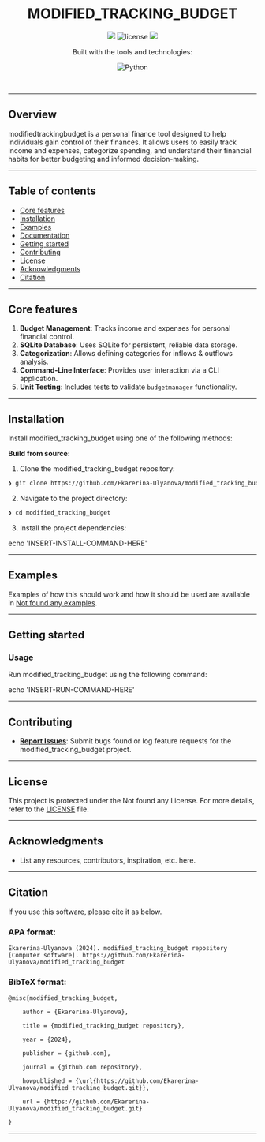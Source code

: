<p align="center"><h1 align="center">MODIFIED_TRACKING_BUDGET</h1></p>
<p align="center">
	<a href="https://itmo.ru/"><img src="https://raw.githubusercontent.com/aimclub/open-source-ops/43bb283758b43d75ec1df0a6bb4ae3eb20066323/badges/ITMO_badge.svg"></a>
	<img src="https://img.shields.io/github/license/Ekarerina-Ulyanova/modified_tracking_budget?style=BadgeStyleOptions.DEFAULT&logo=opensourceinitiative&logoColor=white&color=blue" alt="license">
	<a href="https://github.com/ITMO-NSS-team/Open-Source-Advisor"><img src="https://img.shields.io/badge/improved%20by-OSA-blue"></a>
</p>
<p align="center">Built with the tools and technologies:</p>
<p align="center">
	<img src="https://img.shields.io/badge/Python-3776AB.svg?style=BadgeStyleOptions.DEFAULT&logo=Python&logoColor=white"alt="Python">
</p>
<br>


---
## Overview

<overview>
modifiedtrackingbudget is a personal finance tool designed to help individuals gain control of their finances. It allows users to easily track income and expenses, categorize spending, and understand their financial habits for better budgeting and informed decision-making.
</overview>

---


## Table of contents

- [Core features](#core-features)
- [Installation](#installation)
- [Examples](#examples)
- [Documentation](#documentation)
- [Getting started](#getting-started)
- [Contributing](#contributing)
- [License](#license)
- [Acknowledgments](#acknowledgments)
- [Citation](#citation)

---

## Core features

<corefeatures>

1. **Budget Management**: Tracks income and expenses for personal financial control.
2. **SQLite Database**: Uses SQLite for persistent, reliable data storage.
3. **Categorization**: Allows defining categories for inflows & outflows analysis.
4. **Command-Line Interface**: Provides user interaction via a CLI application.
5. **Unit Testing**: Includes tests to validate `budgetmanager` functionality.

</corefeatures>

---


## Installation

Install modified_tracking_budget using one of the following methods:

**Build from source:**

1. Clone the modified_tracking_budget repository:
```sh
❯ git clone https://github.com/Ekarerina-Ulyanova/modified_tracking_budget
```

2. Navigate to the project directory:
```sh
❯ cd modified_tracking_budget
```

3. Install the project dependencies:

echo 'INSERT-INSTALL-COMMAND-HERE'


---


## Examples

Examples of how this should work and how it should be used are available in [Not found any examples](https://github.com/Ekarerina-Ulyanova/modified_tracking_budget/tree/main/).

---



## Getting started

### Usage

Run modified_tracking_budget using the following command:
 
 echo 'INSERT-RUN-COMMAND-HERE'

---


## Contributing


- **[Report Issues](https://github.com/Ekarerina-Ulyanova/modified_tracking_budget/issues )**: Submit bugs found or log feature requests for the modified_tracking_budget project.


---


## License

This project is protected under the Not found any License. For more details, refer to the [LICENSE](https://github.com/Ekarerina-Ulyanova/modified_tracking_budget/blob/main/) file.

---


## Acknowledgments

- List any resources, contributors, inspiration, etc. here.

---


## Citation

If you use this software, please cite it as below.

### APA format:

    Ekarerina-Ulyanova (2024). modified_tracking_budget repository [Computer software]. https://github.com/Ekarerina-Ulyanova/modified_tracking_budget

### BibTeX format:

    @misc{modified_tracking_budget,

        author = {Ekarerina-Ulyanova},

        title = {modified_tracking_budget repository},

        year = {2024},

        publisher = {github.com},

        journal = {github.com repository},

        howpublished = {\url{https://github.com/Ekarerina-Ulyanova/modified_tracking_budget.git}},

        url = {https://github.com/Ekarerina-Ulyanova/modified_tracking_budget.git}

    }

---

